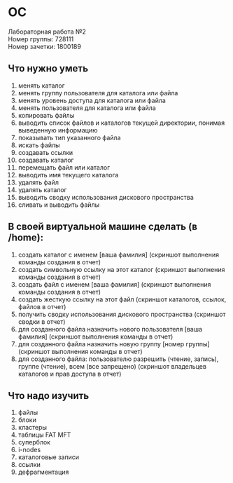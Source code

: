 # OC
Лабораторная работа №2  
Номер группы: 728111  
Номер зачетки: 1800189  
## Что нужно уметь
1. менять каталог 
2. менять группу пользователя для каталога или файла
3. менять уровень доступа для каталога или файла
4. менять пользователя для каталога или файла
5. копировать файлы
6. выводить список файлов и каталогов текущей директории, понимая выведенную информацию 
7. показывать тип указанного файла 
8. искать файлы
9. создавать ссылки
10. создавать каталог
11. перемещать файл или каталог 
12. выводить имя текущего каталога 
13. удалять файл 
14. удалять каталог 
15. выводить сводку использования дискового пространства
16. сливать и выводить файлы 
## В своей виртуальной машине сделать (в /home):
1. создать каталог с именем [ваша фамилия]  (скриншот выполнения команды создания в отчет)
2. создать символьную ссылку на этот каталог (скриншот выполнения команды создания в отчет)
3. создать файл с именем [ваша фамилия] (скриншот выполнения команды создания в отчет)
4. создать жесткую ссылку на этот файл (скриншот каталогов, ссылок, файлов в отчет)
5. получить сводку использования дискового пространства (скриншот сводки в отчет)
6. для созданного файла назначить нового пользователя [ваша фамилия] (скриншот выполнения команды в отчет)
7. для созданного файла назначить новую группу [номер группы] (скриншот выполнения команды в отчет)
8. для созданного файла:  пользователю разрешить (чтение, запись), группе (чтение), всем (все запрещено) (скриншот владельцев каталогов и прав доступа в отчет)
## Что надо изучить
1. файлы  
2. блоки 
3. кластеры 
4. таблицы FAT MFT 
5. суперблок 
6. i-nodes 
7. каталоговые записи 
8. ссылки
9. дефрагментация
